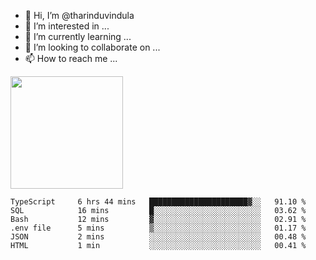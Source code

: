 - 👋 Hi, I’m @tharinduvindula
- 👀 I’m interested in ...
- 🌱 I’m currently learning ...
- 💞️ I’m looking to collaborate on ...
- 📫 How to reach me ...

<!---
tharinduvindula/tharinduvindula is a ✨ special ✨ repository because its `README.md` (this file) appears on your GitHub profile.
You can click the Preview link to take a look at your changes.
--->

<img height="180em" src="https://github-readme-stats.vercel.app/api?username=tharinduvindula&show_icons=true&hide_border=false&&count_private=true&include_all_commits=true" />


<!--START_SECTION:waka-->

```text
TypeScript     6 hrs 44 mins   ██████████████████████▓░░   91.10 %
SQL            16 mins         █░░░░░░░░░░░░░░░░░░░░░░░░   03.62 %
Bash           12 mins         ▓░░░░░░░░░░░░░░░░░░░░░░░░   02.91 %
.env file      5 mins          ▒░░░░░░░░░░░░░░░░░░░░░░░░   01.17 %
JSON           2 mins          ░░░░░░░░░░░░░░░░░░░░░░░░░   00.48 %
HTML           1 min           ░░░░░░░░░░░░░░░░░░░░░░░░░   00.41 %
```

<!--END_SECTION:waka-->
